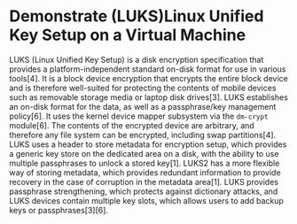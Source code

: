 # Demonstrate (LUKS)Linux Unified Key Setup on a Virtual Machine

LUKS (Linux Unified Key Setup) is a disk encryption specification that provides a platform-independent standard on-disk format for use in various tools[4]. It is a block device encryption that encrypts the entire block device and is therefore well-suited for protecting the contents of mobile devices such as removable storage media or laptop disk drives[3]. LUKS establishes an on-disk format for the data, as well as a passphrase/key management policy[6]. It uses the kernel device mapper subsystem via the `dm-crypt` module[6]. The contents of the encrypted device are arbitrary, and therefore any file system can be encrypted, including swap partitions[4]. LUKS uses a header to store metadata for encryption setup, which provides a generic key store on the dedicated area on a disk, with the ability to use multiple passphrases to unlock a stored key[1]. LUKS2 has a more flexible way of storing metadata, which provides redundant information to provide recovery in the case of corruption in the metadata area[1]. LUKS provides passphrase strengthening, which protects against dictionary attacks, and LUKS devices contain multiple key slots, which allows users to add backup keys or passphrases[3][6].
